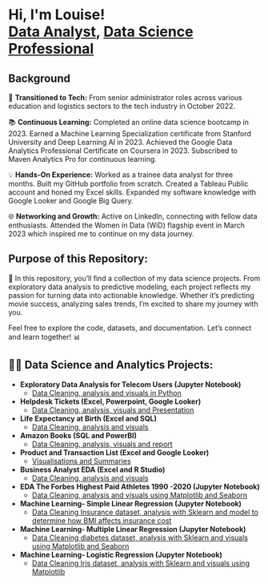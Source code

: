 <h1>Hi, I'm Louise! <br/><a href="https://github.com/louiserandall">Data Analyst</a>, <a href="https://www.linkedin.com/in/louise-marie-randall/">Data Science Professional</a>

## Background

🌟 **Transitioned to Tech:**
From senior administrator roles across various education and logistics sectors to the tech industry in October 2022.

📚 **Continuous Learning:**
Completed an online data science bootcamp in 2023.
Earned a Machine Learning Specialization certificate from Stanford University and Deep Learning AI in 2023.
Achieved the Google Data Analytics Professional Certificate on Coursera in  2023. Subscribed to Maven Analytics Pro for continuous learning.

💡 **Hands-On Experience:**
Worked as a trainee data analyst for three months.
Built my GitHub portfolio from scratch.
Created a Tableau Public account and honed my Excel skills.
Expanded my software knowledge with Google Looker and Google Big Query.

🌐 **Networking and Growth:**
Active on LinkedIn, connecting with fellow data enthusiasts.
Attended the Women in Data (WiD) flagship event in March 2023 which inspired me to continue on my data journey.


## Purpose of this Repository:
🚀 In this repository, you’ll find a collection of my data science projects. From exploratory data analysis to predictive modeling, each project reflects my passion for turning data into actionable knowledge. Whether it’s predicting movie success, analyzing sales trends, I’m excited to share my journey with you.

Feel free to explore the code, datasets, and documentation. Let’s connect and learn together! 📊

<h2>👨‍💻 Data Science and Analytics Projects:</h2>

- <b>Exploratory Data Analysis for Telecom Users (Jupyter Notebook)</b>
  - [Data Cleaning, analysis and visuals in Python](https://github.com/louiserandall/Telecom-Users)
- <b>Helpdesk Tickets (Excel, Powerpoint, Google Looker)</b>
  - [Data Cleaning, analysis, visuals and Presentation](https://github.com/louiserandall/Helpdesk-Tickets) 
- <b>Life Expectancy at Birth (Excel and SQL)</b>
  - [Data Cleaning, analysis and visuals](https://github.com/louiserandall/Life-Expectancy-At-Birth)
- <b>Amazon Books (SQL and PowerBI)</b>
  - [Data Cleaning, analysis, visuals and report](https://github.com/louiserandall/Amazon-Books)
- <b>Product and Transaction List (Excel and Google Looker) </b>
  - [Visualisations and Summaries](https://github.com/louiserandall/Product-and-Transaction-List)
- <b>Business Analyst EDA (Excel and R Studio) </b>
  - [Data Cleaning, analysis and visuals](https://github.com/louiserandall/Business-Analyst)
- <b>EDA The Forbes Highest Paid Athletes 1990 -2020  (Jupyter Notebook) </b>
  - [Data Cleaning, analysis and visuals using Matplotlib and Seaborn](https://github.com/louiserandall/Capstone-4)
- <b>Machine Learning- Simple Linear Regression (Jupyter Notebook) </b>
  - [Data Cleaning Insurance dataset, analysis with Sklearn and model to determine how BMI affects insurance cost](https://github.com/louiserandall/ML-Simple-Linear-Regression) 
- <b>Machine Learning- Multiple Linear Regression (Jupyter Notebook) </b>
  - [Data Cleaning diabetes dataset, analysis with Sklearn and visuals using Matplotlib and Seaborn](https://github.com/louiserandall/ML-Multiple-Linear-Regression) 
- <b>Machine Learning- Logistic Regression (Jupyter Notebook) </b>
  - [Data Cleaning Iris dataset, analysis with Sklearn and visuals using Matplotlib](https://github.com/louiserandall/ML-Logistic-Regression) 
